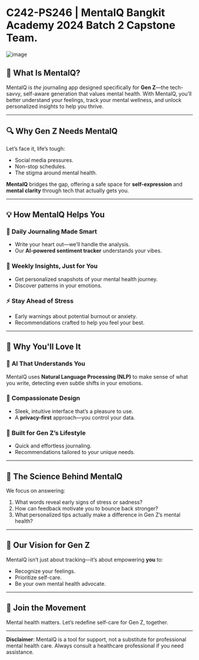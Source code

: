 # C242-PS246 | MentalQ Bangkit Academy 2024 Batch 2 Capstone Team.

![image](https://github.com/user-attachments/assets/7e0ea2a3-dced-4717-b3c4-8d4e65cacb41)  

## 🌟 **What Is MentalQ?**  

MentalQ is *the* journaling app designed specifically for **Gen Z**—the tech-savvy, self-aware generation that values mental health. With MentalQ, you’ll better understand your feelings, track your mental wellness, and unlock personalized insights to help you thrive.  

---

## 🔍 **Why Gen Z Needs MentalQ**  

Let’s face it, life’s tough:  
- Social media pressures.  
- Non-stop schedules.  
- The stigma around mental health.  

**MentalQ** bridges the gap, offering a safe space for **self-expression** and **mental clarity** through tech that actually gets you.  

---

## 💡 **How MentalQ Helps You**  

### 🌈 **Daily Journaling Made Smart**  
- Write your heart out—we’ll handle the analysis.  
- Our **AI-powered sentiment tracker** understands your vibes.  

### 🔮 **Weekly Insights, Just for You**  
- Get personalized snapshots of your mental health journey.  
- Discover patterns in your emotions.  

### ⚡ **Stay Ahead of Stress**  
- Early warnings about potential burnout or anxiety.  
- Recommendations crafted to help you feel your best.  

---

## 🚀 **Why You'll Love It**  

### 🤖 **AI That Understands You**  
MentalQ uses **Natural Language Processing (NLP)** to make sense of what you write, detecting even subtle shifts in your emotions.  

### 💌 **Compassionate Design**  
- Sleek, intuitive interface that’s a pleasure to use.  
- A **privacy-first** approach—you control your data.  

### 🎯 **Built for Gen Z’s Lifestyle**  
- Quick and effortless journaling.  
- Recommendations tailored to your unique needs.  

---

## 🔬 **The Science Behind MentalQ**  

We focus on answering:  
1. What words reveal early signs of stress or sadness?  
2. How can feedback motivate you to bounce back stronger?  
3. What personalized tips actually make a difference in Gen Z’s mental health?  

---

## 🌟 **Our Vision for Gen Z**  

MentalQ isn’t just about tracking—it’s about empowering **you** to:  
- Recognize your feelings.  
- Prioritize self-care.  
- Be your own mental health advocate.  

---

## 🤝 **Join the Movement**  

Mental health matters. Let’s redefine self-care for Gen Z, together.  

---  

**Disclaimer**: MentalQ is a tool for support, not a substitute for professional mental health care. Always consult a healthcare professional if you need assistance.
